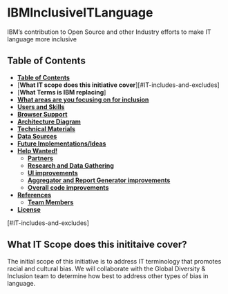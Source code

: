 # IBMInclusiveITLanguage
IBM’s contribution to Open Source and other Industry efforts to make IT language more inclusive

## **Table of Contents**

  - [**Table of Contents**](#table-of-contents)  
  - [**What IT scope does this initiative cover**][#IT-includes-and-excludes]
  - [**What Terms is IBM replacing**]
  - [**What areas are you focusing on for inclusion**](#types-of-discriminatory-terms)
 - [**Users and Skills**](#users-and-skills)
  - [**Browser Support**](#browser-support)
  - [**Architecture Diagram**](#architecture-diagram)
  - [**Technical Materials**](#technical-materials)
  - [**Data Sources**](#data-sources)
  - [**Future Implementations/Ideas**](#future-implementationsideas)
  - [**Help Wanted!**](#help-wanted)
    - [**Partners**](#partners)
    - [**Research and Data Gathering**](#research-and-data-gathering)
    - [**UI improvements**](#ui-improvements)
    - [**Aggregator and Report Generator improvements**](#aggregator-and-report-generator-improvements)
    - [**Overall code improvements**](#overall-code-improvements)
  - [**References**](#references)
      - [**Team Members**](#team-members)
  - [**License**](#license)


[#IT-includes-and-excludes]


<a name="out"></a>
## **What IT Scope does this inititaive cover?**
The initial scope of this initiative is to address IT terminology that promotes racial and cultural bias. We will collaborate with the Global Diversity & Inclusion team to determine how best to address other types of bias in language.
